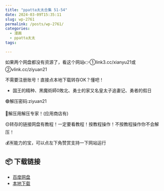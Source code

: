 ```yaml
---
title: "ppatta太太合集 51-54"
date: 2024-03-09T15:35:11
slug: wp-2761
permalink: /posts/wp-2761/
categories:
  - 漫画
  - ppatta太太
tags:

---
```


如果两个网盘都没有资源了，看这个网站👉①link3.cc/xianyu21或②vlink.cc/ziyuan21

不需要注册账号！直接点本地下载转存OK？懂吧！

*   国王的精种、黑魔術師0敗北、勇士的家又名皇太子追妻记、勇者的假日

🟢解压密码:ziyuan21

🔵解压用解压专家！(应用商店有)

🟡转存的链接网盘有教程！一定要看教程！按教程操作！不按教程操作你不会解压！

💰🈶能力的宝，可以点左下角赞赏支持一下网站运行

## 📦 下载链接
- [百度网盘](https://blziyuan21.com/pay-download/2761?key=d6446788de&down_id=0)
- [本地下载](https://blziyuan21.com/pay-download/2761?key=d6446788de&down_id=1)

